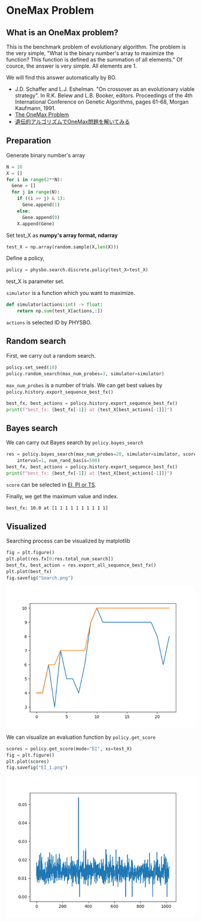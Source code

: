 # OneMax Problem
## What is an OneMax problem?
This is the benchmark problem of evolutionary algorithm. The problem is the very simple,
"What is the binary number's array to maximize the function?
This function is defined as the summation of all elements."
Of cource, the answer is very simple. All elements are 1.

We will find this answer automatically by BO.

- J.D. Schaffer and L.J. Eshelman. "On crossover as an evolutionary viable strategy". In R.K. Belew and L.B. Booker, editors. Proceedings of the 4th International Conference on Genetic Algorithms, pages 61-68, Morgan Kaufmann, 1991.
- [The OneMax Problem](https://tracer.lcc.uma.es/problems/onemax/onemax.html#SE91)
- [遺伝的アルゴリズムでOneMax問題を解いてみる](https://qiita.com/pontyo4/items/a986df2582f3d0aaaa40)


## Preparation
Generate binary number's array
```Python
N = 10
X = []
for i in range(2**N):
  Gene = []
  for j in range(N):
    if ((i >> j) & 1):
      Gene.append(1)
    else:
      Gene.append(0)
    X.append(Gene)
```
Set test_X as **numpy's array format, ndarray**
```Python
test_X = np.array(random.sample(X,len(X)))
```
Define a policy,
```Python
policy = physbo.search.discrete.policy(test_X=test_X)
```
test_X is parameter set.

`simulator` is a function which you want to maximize.
```Python
def simulator(actions:int) -> float:
    return np.sum(test_X[actions,:])
```
`actions` is selected ID by PHYSBO. 

## Random search
First, we carry out a random search.
```Python
policy.set_seed(10)
policy.random_search(max_num_probes=3, simulator=simulator)
```
`max_num_probes` is a number of trials.
We can get best values by `policy.history.export_sequence_best_fx()`
```Python
best_fx, best_actions = policy.history.export_sequence_best_fx()
print(f"best_fx: {best_fx[-1]} at {test_X[best_actions[-1]]}")
```
## Bayes search
We can carry out Bayes search by `policy.bayes_search`
```Python
res = policy.bayes_search(max_num_probes=20, simulator=simulator, score="EI", 
    interval=1, num_rand_basis=500)
best_fx, best_actions = policy.history.export_sequence_best_fx()
print(f"best_fx: {best_fx[-1]} at {test_X[best_actions[-1]]}")
```
`score` can be selected in [EI, PI or TS](https://issp-center-dev.github.io/PHYSBO/manual/master/ja/_modules/physbo/search/score.html).

Finally, we get the maximum value and index.
```Bash
best_fx: 10.0 at [1 1 1 1 1 1 1 1 1 1]
```
## Visualized
Searching process can be visualized by matplotlib
```Python
fig = plt.figure()
plt.plot(res.fx[0:res.total_num_search])
best_fx, best_action = res.export_all_sequence_best_fx()
plt.plot(best_fx)
fig.savefig("Search.png")
```
![Search_sample](./Figure/Search_sample.png)

We can visualize an evaluation function by `policy.get_score`
```Python
scores = policy.get_score(mode="EI", xs=test_X)
fig = plt.figure()
plt.plot(scores)
fig.savefig("EI_1.png") 
```
![EI_sample](./Figure/EI_sample.png)
